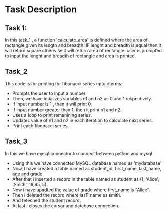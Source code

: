 # Task Description

## Task 1:

In this task_1 , a function 'calculate_area' is defined where the area of rectangle given its length and breadth. IF lenght and breadth is equal then it will return square otherwise it will return area of rectangle. user is prompted to input the lenght and breadth of rectangle and area is printed.

## Task_2

This code is for printing for fibonacci series upto nterms: 

- Prompts the user to input a number
- Then, we have intializes variables n1 and n2 as 0 and 1 respectively.
- If input number is 1 , then it will print 0.
- If input number greater than 1, then it print n1 and n2.
- Uses a loop to print remanining series.
- Updates value of n1 and n2 in each iteration to calculate next series.
- Print each fibonacci series.


## Task_3

In this we have mysql.connector to connect between python and mysql

- Using this we have connected MySQL database named as 'mydatabase'
- Now, I have created a table named as student_id, first_name, last_name, age and grade.
- After that i inserted a record in the table named as student as (1, 'Alice', 'Smith', 18,95, 5).
- Now i have upadted the value of grade where first_name is "Alice".
- Then i deleted the record where lasT_name as smith.
- And feteched the student record.
- At last i closes the cursor and database connection.
